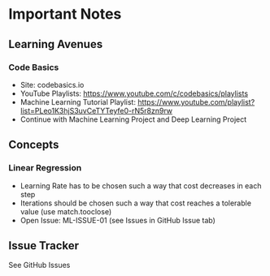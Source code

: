 
# Important Notes


## Learning Avenues

### Code Basics
- Site: codebasics.io
- YouTube Playlists: https://www.youtube.com/c/codebasics/playlists
- Machine Learning Tutorial Playlist: https://www.youtube.com/playlist?list=PLeo1K3hjS3uvCeTYTeyfe0-rN5r8zn9rw
- Continue with Machine Learning Project and Deep Learning Project

## Concepts

### Linear Regression
- Learning Rate has to be chosen such a way that cost decreases in each step
- Iterations should be chosen such a way that cost reaches a tolerable value (use match.tooclose)
- Open Issue: ML-ISSUE-01 (see Issues in GitHub Issue tab)


## Issue Tracker

See GitHub Issues
